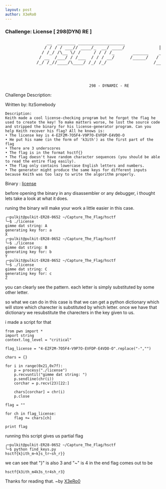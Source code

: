 ```yaml
---
layout: post
author: X3eRo0
--- 
```

### Challenge: License [ 298(DYN) RE ] 




<div id="maincontent">
<div id="outputFigDisplay" class="fig">
	<pre id="taag_output_text" class="fig" contenteditable="true">
			    __  _______ __________________              ___   ____ _______ 
			   / / / / ___// ____/_  __/ ____/             |__ \ / __ &lt;  / __ \
			  / /_/ /\__ \/ /     / / / /_       ______    __/ // / / / / /_/ /
			 / __  /___/ / /___  / / / __/      /_____/   / __// /_/ / /\__, / 
			/_/ /_//____/\____/ /_/ /_/                  /____/\____/_//____/  
	                                                                   </pre>
<div>&nbsp;</div>
</div>
</div>
              
              
                                          298 - DYNAMIC - RE
                                          
                                          
Challenge Description:
 

Written by: ItzSomebody

	Description: 
	Keith made a cool license-checking program but he forgot the flag he used to create the key! To make matters worse, he lost the source code and stripped the binary for his license-generator program. Can you help Keith recover his flag? All he knows is:
	• The license key is 4-EZF2M-7O5F4-V9P7O-EVFDP-E4VDO-O
	• He put his name (in the form of 'k3ith') as the first part of the flag
	• There are 3 underscores
	• The flag is in the format hsctf{}
	• The flag doesn't have random character sequences (you should be able to read the entire flag easily).
	• The flag only contains lowercase English letters and numbers.
	• The generator might produce the same keys for different inputs because Keith was too lazy to write the algorithm properly.

Binary : [license](https://github.com/X3eRo0/X3eRo0.github.io/raw/master/license)
              
before opening the binary in any disassembler or any debugger, i thought lets take a look at what it does.

runing the binary will make your work a little easier in this case.

```
╭─pulkit@pulkit-ER28-0652 ~/Capture_The_Flag/hsctf 
╰─$ ./license 
gimme dat string: A
generating key for: a
X
╭─pulkit@pulkit-ER28-0652 ~/Capture_The_Flag/hsctf 
╰─$ ./license
gimme dat string: B
generating key for: b
Y
╭─pulkit@pulkit-ER28-0652 ~/Capture_The_Flag/hsctf 
╰─$ ./license
gimme dat string: C
generating key for: c
Z
```

you can clearly see the pattern. each letter is simply substituted by some other letter.

so what we can do in this case is that we can get a python dictionary which will store which charecter is substituted by which letter.
once we have that dictionary we resubstitute the charecters in the key given to us.

i made a script for that
```
from pwn import *
import string
context.log_level = "critical"

flag_license = "4-EZF2M-7O5F4-V9P7O-EVFDP-E4VDO-O".replace("-","")

chars = {}

for i in range(0x21,0x7f):
	p = process("./license")
	p.recvuntil("gimme dat string: ")
	p.sendline(chr(i))
	corchar = p.recv(23)[22:]
	
	chars[corchar] = chr(i)
	p.close

flag = ""

for ch in flag_license:
	flag += chars[ch]

print flag
```

running this script gives us partial flag

```
╭─pulkit@pulkit-ER28-0652 ~/Capture_The_Flag/hsctf 
╰─$ python find_keys.py 
hsctf{k}ith_m~k}s_tr~sh_r}}
```

we can see that "}" is also 3 and "~" is 4
in the end flag comes out to be
```
hsctf{k3ith_m4k3s_tr4sh_r3}
```
  


Thanks for reading that.
                                                                                                ~by [X3eRo0](https://twitter.com/X3eRo0)
